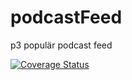 podcastFeed
===========

p3 populär podcast feed

[![Coverage Status](https://img.shields.io/coveralls/christiansipola/podcastFeed.svg)](https://coveralls.io/r/christiansipola/podcastFeed?branch=master)
